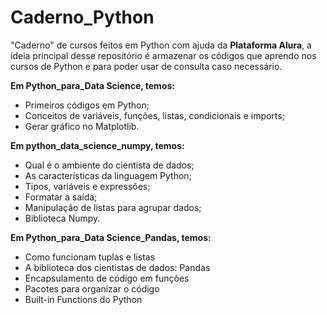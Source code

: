 # Caderno_Python
"Caderno" de cursos feitos em Python com ajuda da **Plataforma Alura**, a ideia principal desse repositório é armazenar os códigos que aprendo nos cursos de Python e para poder usar de consulta caso necessário.

**Em Python_para_Data Science, temos:**

- Primeiros códigos em Python;
- Conceitos de variáveis, funções, listas, condicionais e imports;
- Gerar gráfico no Matplotlib.

**Em python_data_science_numpy, temos:**

- Qual é o ambiente do cientista de dados;
- As características da linguagem Python;
- Tipos, variáveis e expressões;
- Formatar a saída;
- Manipulação de listas para agrupar dados;
- Biblioteca Numpy.

**Em Python_para_Data Science_Pandas, temos:**

- Como funcionam tuplas e listas
- A biblioteca dos cientistas de dados: Pandas
- Encapsulamento de código em funções
- Pacotes para organizar o código
- Built-in Functions do Python
